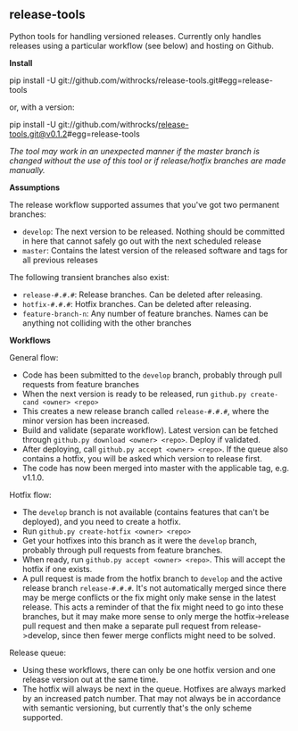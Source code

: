 release-tools
-------------

Python tools for handling versioned releases. Currently only handles releases using a particular workflow
(see below) and hosting on Github.

**Install**

pip install -U git://github.com/withrocks/release-tools.git#egg=release-tools

or, with a version:

pip install -U git://github.com/withrocks/release-tools.git@v0.1.2#egg=release-tools


*The tool may work in an unexpected manner if the master branch is changed without the use
of this tool or if release/hotfix branches are made manually.*

**Assumptions**

The release workflow supported assumes that you've got two permanent branches:
  * ``develop``: The next version to be released. Nothing should be committed in here that cannot safely go
  out with the next scheduled release
  * ``master``: Contains the latest version of the released software and tags for all previous releases

The following transient branches also exist:
  * ``release-#.#.#``: Release branches. Can be deleted after releasing.
  * ``hotfix-#.#.#``: Hotfix branches. Can be deleted after releasing.
  * ``feature-branch-n``: Any number of feature branches. Names can be anything not colliding with 
  the other branches

**Workflows**

General flow:
  * Code has been submitted to the ``develop`` branch, probably through pull requests from feature branches
  * When the next version is ready to be released, run ``github.py create-cand <owner> <repo>``
  * This creates a new release branch called ``release-#.#.#``, where the minor version has been increased.
  * Build and validate (separate workflow). Latest version can be fetched through
  ``github.py download <owner> <repo>``. Deploy if validated.
  * After deploying, call ``github.py accept <owner> <repo>``. If the queue also contains a hotfix, you
  will be asked which version to release first.
  * The code has now been merged into master with the applicable tag, e.g. v1.1.0.
  
Hotfix flow:
  * The ``develop`` branch is not available (contains features that can't be deployed),
  and you need to create a hotfix.
  * Run ``github.py create-hotfix <owner> <repo>``
  * Get your hotfixes into this branch as it were the ``develop`` branch, probably through
  pull requests from feature branches.
  * When ready, run ``github.py accept <owner> <repo>``. This will accept the hotfix if one exists.
  * A pull request is made from the hotfix branch to ``develop`` and the active release
  branch ``release-#.#.#``. It's not automatically merged since there may be merge conflicts
  or the fix might only make sense in the latest release.
  This acts a reminder of that the fix might need to go into these branches, but it may
  make more sense to only merge the hotfix->release pull request and then make a separate
  pull request from release->develop, since then fewer merge conflicts might need to be solved.
  
Release queue:
  * Using these workflows, there can only be one hotfix version and one release version
  out at the same time.
  * The hotfix will always be next in the queue. Hotfixes are always marked by an increased patch number. 
  That may not always be in accordance with semantic versioning, but currently that's
  the only scheme supported.


